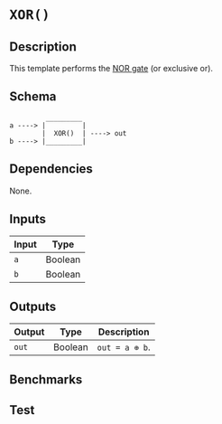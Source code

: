 # `XOR()`

## Description

This template performs the [NOR gate](https://en.wikipedia.org/wiki/XOR_gate) (or exclusive or). 
<!-- Output true if and only if an odd number of inputs are true -->
<!-- Output true if and only if exactly one of the inputs is true -->

## Schema

```
         _________     
a ----> |         |
        |  XOR()  | ----> out
b ----> |_________|     
```

## Dependencies

None.

## Inputs

| Input  | Type    |
| -----  | -----   | 
| `a`    | Boolean |
| `b`    | Boolean |

## Outputs

| Output  | Type     | Description               |
| ------  | ------   | ----------      | 
| `out`   | Boolean  | `out = a ⊕ b`. |

## Benchmarks 

## Test